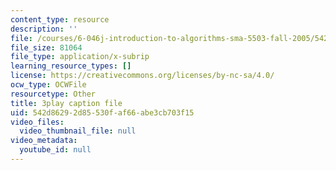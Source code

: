 ```yaml
---
content_type: resource
description: ''
file: /courses/6-046j-introduction-to-algorithms-sma-5503-fall-2005/542d86292d85530faf66abe3cb703f15_0VqawRl3Xzs.vtt
file_size: 81064
file_type: application/x-subrip
learning_resource_types: []
license: https://creativecommons.org/licenses/by-nc-sa/4.0/
ocw_type: OCWFile
resourcetype: Other
title: 3play caption file
uid: 542d8629-2d85-530f-af66-abe3cb703f15
video_files:
  video_thumbnail_file: null
video_metadata:
  youtube_id: null
---
```

